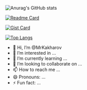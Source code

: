 ![Anurag's GitHub stats](https://github-readme-stats.vercel.app/api?username=MrKakharov&theme=transparent)

[![Readme Card](https://github-readme-stats.vercel.app/api/pin/?username=anuraghazra&repo=github-readme-stats)](https://github.com/anuraghazra/github-readme-stats)

[![Gist Card](https://github-readme-stats.vercel.app/api/gist?id=bbfce31e0217a3689c8d961a356cb10d)](https://gist.github.com/Yizack/bbfce31e0217a3689c8d961a356cb10d/)

[![Top Langs](https://github-readme-stats.vercel.app/api/top-langs/?username=MrKakharov)](https://github.com/anuraghazra/github-readme-stats)

- 👋 Hi, I’m @MrKakharov
- 👀 I’m interested in ...
- 🌱 I’m currently learning ...
- 💞️ I’m looking to collaborate on ...
- 📫 How to reach me ...
- 😄 Pronouns: ...
- ⚡ Fun fact: ...

<!---
MrKakharov/MrKakharov is a ✨ special ✨ repository because its `README.md` (this file) appears on your GitHub profile.
You can click the Preview link to take a look at your changes.
--->
